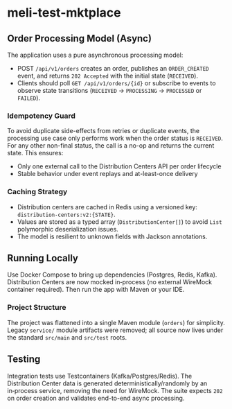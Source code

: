 # meli-test-mktplace

## Order Processing Model (Async)

The application uses a pure asynchronous processing model:

- POST `/api/v1/orders` creates an order, publishes an `ORDER_CREATED` event, and returns `202 Accepted` with the initial state (`RECEIVED`).
- Clients should poll `GET /api/v1/orders/{id}` or subscribe to events to observe state transitions (`RECEIVED` -> `PROCESSING` -> `PROCESSED` or `FAILED`).

### Idempotency Guard

To avoid duplicate side-effects from retries or duplicate events, the processing use case only performs work when the order status is `RECEIVED`. For any other non-final status, the call is a no-op and returns the current state. This ensures:

- Only one external call to the Distribution Centers API per order lifecycle
- Stable behavior under event replays and at-least-once delivery

### Caching Strategy

- Distribution centers are cached in Redis using a versioned key: `distribution-centers:v2:{STATE}`.
- Values are stored as a typed array (`DistributionCenter[]`) to avoid `List` polymorphic deserialization issues.
- The model is resilient to unknown fields with Jackson annotations.

## Running Locally

Use Docker Compose to bring up dependencies (Postgres, Redis, Kafka). Distribution Centers are now mocked in‑process (no external WireMock container required). Then run the app with Maven or your IDE.

### Project Structure

The project was flattened into a single Maven module (`orders`) for simplicity. Legacy `service/` module artifacts were removed; all source now lives under the standard `src/main` and `src/test` roots.

## Testing

Integration tests use Testcontainers (Kafka/Postgres/Redis). The Distribution Center data is generated deterministically/randomly by an in‑process service, removing the need for WireMock. The suite expects `202` on order creation and validates end-to-end async processing.
